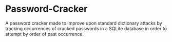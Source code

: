 # Password-Cracker
A password cracker made to improve upon standard dictionary attacks by tracking occurrences of cracked passwords in a SQLite database in order to attempt by order of past occurrence.
